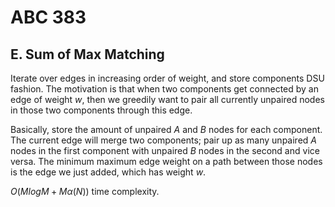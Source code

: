 # ABC 383

## E. Sum of Max Matching
Iterate over edges in increasing order of weight, and store components DSU fashion. The motivation is that when two components get connected by an edge of weight $w$, then we greedily want to pair all currently unpaired nodes in those two components through this edge.

Basically, store the amount of unpaired $A$ and $B$ nodes for each component. The current edge will merge two components; pair up as many unpaired $A$ nodes in the first component with unpaired $B$ nodes in the second and vice versa. The minimum maximum edge weight on a path between those nodes is the edge we just added, which has weight $w$.

$O(MlogM+M\alpha(N))$ time complexity.